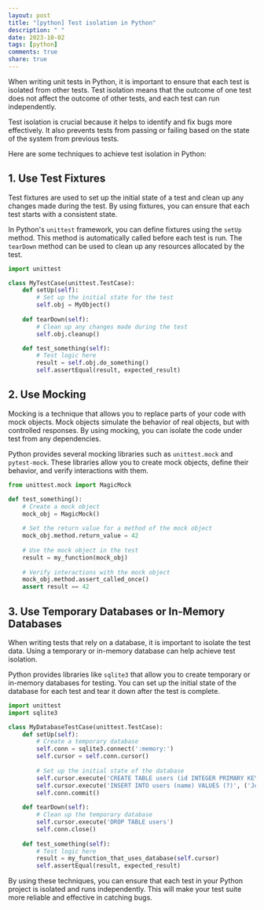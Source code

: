 ```yaml
---
layout: post
title: "[python] Test isolation in Python"
description: " "
date: 2023-10-02
tags: [python]
comments: true
share: true
---
```


When writing unit tests in Python, it is important to ensure that each test is isolated from other tests. Test isolation means that the outcome of one test does not affect the outcome of other tests, and each test can run independently.

Test isolation is crucial because it helps to identify and fix bugs more effectively. It also prevents tests from passing or failing based on the state of the system from previous tests.

Here are some techniques to achieve test isolation in Python:

## 1. Use Test Fixtures

Test fixtures are used to set up the initial state of a test and clean up any changes made during the test. By using fixtures, you can ensure that each test starts with a consistent state.

In Python's `unittest` framework, you can define fixtures using the `setUp` method. This method is automatically called before each test is run. The `tearDown` method can be used to clean up any resources allocated by the test.

```python
import unittest

class MyTestCase(unittest.TestCase):
    def setUp(self):
        # Set up the initial state for the test
        self.obj = MyObject()
    
    def tearDown(self):
        # Clean up any changes made during the test
        self.obj.cleanup()

    def test_something(self):
        # Test logic here
        result = self.obj.do_something()
        self.assertEqual(result, expected_result)
```

## 2. Use Mocking

Mocking is a technique that allows you to replace parts of your code with mock objects. Mock objects simulate the behavior of real objects, but with controlled responses. By using mocking, you can isolate the code under test from any dependencies.

Python provides several mocking libraries such as `unittest.mock` and `pytest-mock`. These libraries allow you to create mock objects, define their behavior, and verify interactions with them.

```python
from unittest.mock import MagicMock

def test_something():
    # Create a mock object
    mock_obj = MagicMock()
    
    # Set the return value for a method of the mock object
    mock_obj.method.return_value = 42
    
    # Use the mock object in the test
    result = my_function(mock_obj)
    
    # Verify interactions with the mock object
    mock_obj.method.assert_called_once()
    assert result == 42
```

## 3. Use Temporary Databases or In-Memory Databases

When writing tests that rely on a database, it is important to isolate the test data. Using a temporary or in-memory database can help achieve test isolation.

Python provides libraries like `sqlite3` that allow you to create temporary or in-memory databases for testing. You can set up the initial state of the database for each test and tear it down after the test is complete.

```python
import unittest
import sqlite3

class MyDatabaseTestCase(unittest.TestCase):
    def setUp(self):
        # Create a temporary database
        self.conn = sqlite3.connect(':memory:')
        self.cursor = self.conn.cursor()
        
        # Set up the initial state of the database
        self.cursor.execute('CREATE TABLE users (id INTEGER PRIMARY KEY, name TEXT)')
        self.cursor.execute('INSERT INTO users (name) VALUES (?)', ('John Doe',))
        self.conn.commit()
    
    def tearDown(self):
        # Clean up the temporary database
        self.cursor.execute('DROP TABLE users')
        self.conn.close()
        
    def test_something(self):
        # Test logic here
        result = my_function_that_uses_database(self.cursor)
        self.assertEqual(result, expected_result)
```

By using these techniques, you can ensure that each test in your Python project is isolated and runs independently. This will make your test suite more reliable and effective in catching bugs.